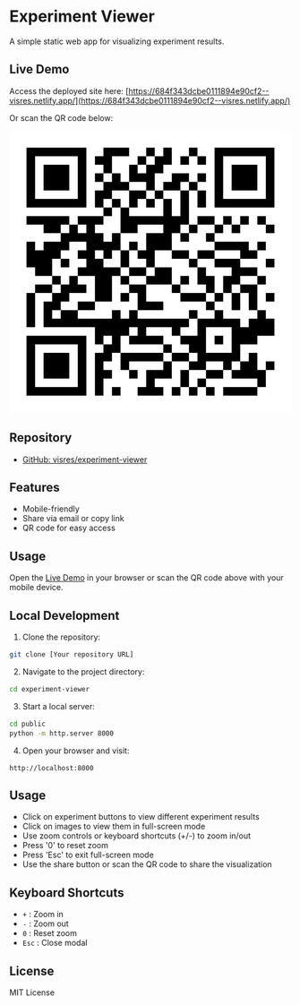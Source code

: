 # Experiment Viewer

A simple static web app for visualizing experiment results.

## Live Demo

Access the deployed site here: [https://684f343dcbe0111894e90cf2--visres.netlify.app/](https://684f343dcbe0111894e90cf2--visres.netlify.app/)

Or scan the QR code below:

![QR Code](public/qr-code.jpg)

## Repository

- [GitHub: visres/experiment-viewer](https://github.com/daveabiy/visres/tree/main/WebViewer)

## Features

- Mobile-friendly
- Share via email or copy link
- QR code for easy access

## Usage

Open the [Live Demo](https://684f343dcbe0111894e90cf2--visres.netlify.app/) in your browser or scan the QR code above with your mobile device.

## Local Development

1. Clone the repository:

```bash
git clone [Your repository URL]
```

2. Navigate to the project directory:

```bash
cd experiment-viewer
```

3. Start a local server:

```bash
cd public
python -m http.server 8000
```

4. Open your browser and visit:

```
http://localhost:8000
```

## Usage

- Click on experiment buttons to view different experiment results
- Click on images to view them in full-screen mode
- Use zoom controls or keyboard shortcuts (+/-) to zoom in/out
- Press '0' to reset zoom
- Press 'Esc' to exit full-screen mode
- Use the share button or scan the QR code to share the visualization

## Keyboard Shortcuts

- `+` : Zoom in
- `-` : Zoom out
- `0` : Reset zoom
- `Esc` : Close modal

## License

MIT License
